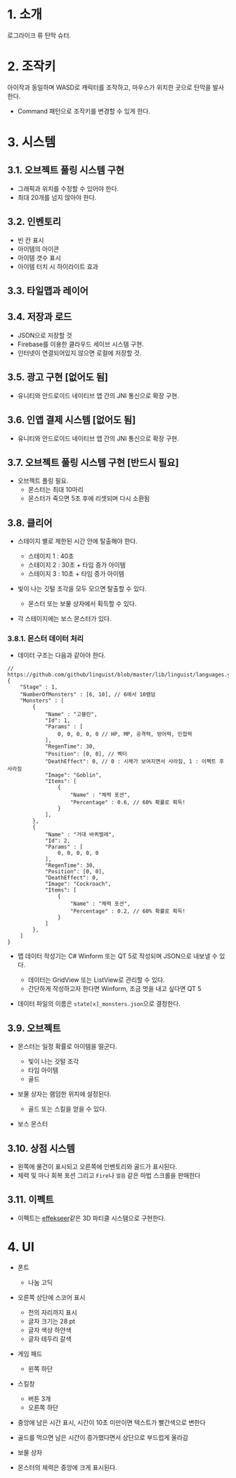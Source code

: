 # 1. 소개
로그라이크 류 탄막 슈터.

# 2. 조작키
아이작과 동일하며 WASD로 캐릭터를 조작하고, 마우스가 위치한 곳으로 탄막을 발사한다.

- Command 패턴으로 조작키를 변경할 수 있게 한다.

# 3. 시스템

## 3.1. 오브젝트 풀링 시스템 구현

- 그래픽과 위치를 수정할 수 있어야 한다.
- 최대 20개를 넘지 않아야 한다.

## 3.2. 인벤토리

- 빈 칸 표시
- 아이템의 아이콘
- 아이템 갯수 표시
- 아이템 터치 시 하이라이트 효과

## 3.3. 타일맵과 레이어

## 3.4. 저장과 로드

- JSON으로 저장할 것
- Firebase를 이용한 클라우드 세이브 시스템 구현.
- 인터넷이 연결되어있지 않으면 로컬에 저장할 것.

## 3.5. 광고 구현 [없어도 됨]

- 유니티와 안드로이드 네이티브 앱 간의 JNI 통신으로 확장 구현.

## 3.6. 인앱 결제 시스템 [없어도 됨]

- 유니티와 안드로이드 네이티브 앱 간의 JNI 통신으로 확장 구현.

## 3.7. 오브젝트 풀링 시스템 구현 [반드시 필요]

- 오브젝트 풀링 필요.
    + 몬스터는 최대 10마리
    + 몬스터가 죽으면 5초 후에 리셋되며 다시 소환됨

## 3.8. 클리어

- 스테이지 별로 제한된 시간 안에 탈출해야 한다.
    + 스테이지 1 : 40초
    + 스테이지 2 : 30초 + 타임 증가 아이템
    + 스테이지 3 : 10초 + 타임 증가 아이템

- 빛이 나는 깃털 조각을 모두 모으면 탈출할 수 있다.
    + 몬스터 또는 보물 상자에서 획득할 수 있다.

- 각 스테이지에는 보스 몬스터가 있다.


### 3.8.1. 몬스터 데이터 처리

- 데이터 구조는 다음과 같아야 한다.

```jsonc
// https://github.com/github/linguist/blob/master/lib/linguist/languages.yml
{
    "Stage" : 1,
    "NumberOfMonsters" : [6, 10], // 6에서 10램덤
    "Monsters" : [
        {
            "Name" : "고블린",
            "Id": 1,
            "Params" : [
                0, 0, 0, 0, 0 // HP, MP, 공격력, 방어력, 민첩력
            ],
            "RegenTime": 30,
            "Position": [0, 0], // 벡터
            "DeathEffect": 0, // 0 : 시체가 보여지면서 사라짐, 1 : 이펙트 후 사라짐
            "Image": "Goblin",
            "Items": [
                {
                    "Name" : "체력 포션",
                    "Percentage" : 0.6, // 60% 확률로 획득!
                }
            ],
        },
        {
            "Name" : "거대 바퀴벌레",
            "Id": 2,
            "Params" : [
                0, 0, 0, 0, 0
            ],
            "RegenTime": 30,
            "Position": [0, 0],
            "DeathEffect": 0,
            "Image": "Cockroach",
            "Items": [
                {
                    "Name" : "체력 포션",
                    "Percentage" : 0.2, // 60% 확률로 획득!
                }
            ]
        },
    ]
}
```

- 맵 데이터 작성기는 C# Winform 또는 QT 5로 작성되며 JSON으로 내보낼 수 있다.
    + 데이터는 GridView 또는 ListView로 관리할 수 있다.
    + 간단하게 작성하고자 한다면 Winform, 조금 멋을 내고 싶다면 QT 5

- 데이터 파일의 이름은 ```state[x]_monsters.json```으로 결정한다.

## 3.9. 오브젝트

- 몬스터는 일정 확률로 아이템을 떨군다.
    + 빛이 나는 깃털 조각
    + 타임 아이템
    + 골드

- 보물 상자는 램덤한 위치에 설정된다.
    + 골드 또는 스킬을 얻을 수 있다.

- 보스 몬스터

## 3.10. 상점 시스템

- 왼쪽에 물건이 표시되고 오른쪽에 인벤토리와 골드가 표시된다.
- 체력 및 마나 회복 포션 그리고 ```Fire```나 ```얼음``` 같은 마법 스크롤을 판매한다

## 3.11. 이펙트

- 이펙트는 <a href="https://effekseer.github.io/en/">effekseer</a>같은 3D 파티클 시스템으로 구현한다.

# 4. UI

- 폰트
    + 나눔 고딕

- 오른쪽 상단에 스코어 표시
    + 천의 자리까지 표시
    + 글자 크기는 28 pt
    + 글자 색상 하얀색 
    + 글자 테두리 갈색

- 게임 패드
    + 왼쪽 하단

- 스킬창
    + 버튼 3개
    + 오른쪽 하단

- 중앙에 남은 시간 표시, 시간이 10초 미만이면 텍스트가 빨간색으로 변한다

- 골드를 먹으면 남은 시간이 증가했다면서 상단으로 부드럽게 올라감

- 보물 상자

- 몬스터의 체력은 중앙에 크게 표시된다.
